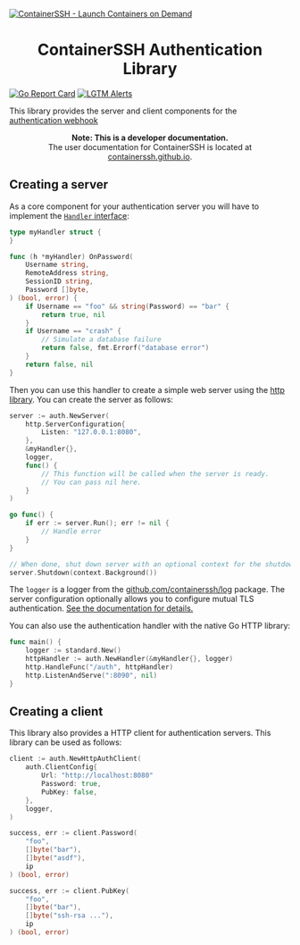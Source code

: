 [![ContainerSSH - Launch Containers on Demand](https://containerssh.github.io/images/logo-for-embedding.svg)](https://containerssh.github.io/)

<!--suppress HtmlDeprecatedAttribute -->
<h1 align="center">ContainerSSH Authentication Library</h1>

[![Go Report Card](https://goreportcard.com/badge/github.com/containerssh/auth?style=for-the-badge)](https://goreportcard.com/report/github.com/containerssh/auth)
[![LGTM Alerts](https://img.shields.io/lgtm/alerts/github/ContainerSSH/auth?style=for-the-badge)](https://lgtm.com/projects/g/ContainerSSH/auth/)

This library provides the server and client components for the [authentication webhook](https://containerssh.github.io/getting-started/authserver/)

<p align="center"><strong>Note: This is a developer documentation.</strong><br />The user documentation for ContainerSSH is located at <a href="https://containerssh.github.io">containerssh.github.io</a>.</p>

## Creating a server

As a core component for your authentication server you will have to implement the [`Handler` interface](handler.go):

```go
type myHandler struct {
}

func (h *myHandler) OnPassword(
    Username string,
    RemoteAddress string,
    SessionID string,
    Password []byte,
) (bool, error) {
    if Username == "foo" && string(Password) == "bar" {
        return true, nil
    }
    if Username == "crash" {
        // Simulate a database failure
        return false, fmt.Errorf("database error")
    }
    return false, nil
}
```

Then you can use this handler to create a simple web server using the
[http library](https://github.com/containerssh/http). You can create the server as follows:

```go
server := auth.NewServer(
    http.ServerConfiguration{
        Listen: "127.0.0.1:8080",
    },
    &myHandler{},
    logger,
    func() {
        // This function will be called when the server is ready.
    	// You can pass nil here.
    }
)

go func() {
    if err := server.Run(); err != nil {
        // Handle error
    }
}

// When done, shut down server with an optional context for the shutdown deadline
server.Shutdown(context.Background())
```

The `logger` is a logger from the [github.com/containerssh/log](http://github.com/containerssh/log) package. The server
configuration optionally allows you to configure mutual TLS authentication.
[See the documentation for details.](https://github.com/containerssh/http)

You can also use the authentication handler with the native Go HTTP library:

```go
func main() {
    logger := standard.New()
    httpHandler := auth.NewHandler(&myHandler{}, logger)
    http.HandleFunc("/auth", httpHandler)
    http.ListenAndServe(":8090", nil)
}
```

## Creating a client

This library also provides a HTTP client for authentication servers. This library can be used as follows:

```go
client := auth.NewHttpAuthClient(
    auth.ClientConfig{
        Url: "http://localhost:8080"
        Password: true,
        PubKey: false,
    },
    logger,
)

success, err := client.Password(
    "foo",
    []byte("bar"),
    []byte("asdf"),
    ip
) (bool, error)

success, err := client.PubKey(
    "foo",
    []byte("bar"),
    []byte("ssh-rsa ..."),
    ip
) (bool, error)
```